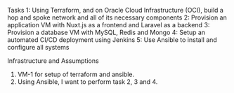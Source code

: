 Tasks
1: Using Terraform, and on Oracle Cloud Infrastructure (OCI), build a hop and spoke network and all of its necessary components
2: Provision an application VM with Nuxt.js as a frontend and Laravel as a backend
3: Provision a database VM with MySQL, Redis and Mongo
4: Setup an automated CI/CD deployment using Jenkins
5: Use Ansible to install and configure all systems


Infrastructure and Assumptions
1. VM-1 for setup of terraform and ansible. 
2. Using Ansible, I want to perform task 2, 3 and 4.
